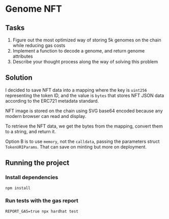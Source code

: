 # Genome NFT

## Tasks

1. Figure out the most optimized way of storing 5k genomes on the chain while reducing gas costs
2. Implement a function to decode a genome, and return genome attributes
3. Describe your thought process along the way of solving this problem

## Solution

I decided to save NFT data into a mapping where the key is `uint256` representing the token ID, and the value is `bytes` that stores NFT JSON data according to the ERC721 metadata standard.

NFT image is stored on the chain using SVG base64 encoded because any modern browser can read and display.

To retrieve the NFT data, we get the bytes from the mapping, convert them to a string, and return it.

Option B is to use `memory`, not the `calldata`, passing the parameters struct `TokenURIParams`. That can save on minting but more on deployment.

## Running the project

### Install dependencies

```shell
npm install
```

### Run tests with the gas report

```shell
REPORT_GAS=true npx hardhat test
```
